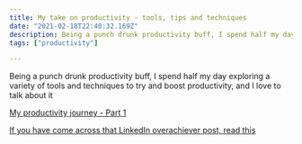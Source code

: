```yaml
---
title: My take on productivity - tools, tips and techniques
date: "2021-02-18T22:40:32.169Z"
description: Being a punch drunk productivity buff, I spend half my day exploring a variety of tools and techniques to try and boost productivity, and I love to talk about it
tags: ["productivity"]

---
```


Being a punch drunk productivity buff, I spend
 half my day exploring a variety of tools and techniques 
 to try and boost productivity, and I love to talk about it

[My productivity journey - Part 1](./my-productivity-journey)

[If you have come across that LinkedIn overachiever post, read this](./productivity/beyond-cp)